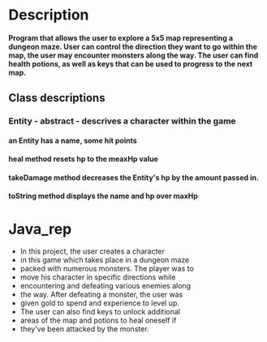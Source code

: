 # Description
#### Program that allows the user to explore a 5x5 map representing a dungeon maze. User can control the direction they want to go within the map, the user may encounter monsters along the way. The user can find health potions, as well as keys that can be used to progress to the next map. 

## Class descriptions
### Entity - abstract - descrives a character within the game
#### an Entity has a name, some hit points
#### heal method resets hp to the meaxHp value
#### takeDamage method decreases the Entity's hp by the amount passed in. 
#### toString method displays the name and hp over maxHp



# Java_rep
* In this project, the user creates a character
 * in this game which takes place in a dungeon maze
 * packed with numerous monsters. The player was to
 * move his character in specific directions while
 * encountering and defeating various enemies along
 * the way. After defeating a monster, the user was
 * given gold to spend and experience to level up.
 * The user can also find keys to unlock additional
 * areas of the map and potions to heal oneself if
 * they've been attacked by the monster.
